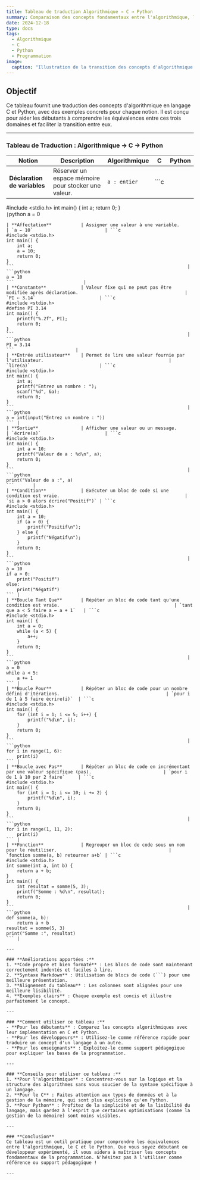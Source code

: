 ```yaml
---
title: Tableau de traduction Algorithmique → C → Python
summary: Comparaison des concepts fondamentaux entre l'algorithmique, le langage C et Python, avec des exemples pratiques.
date: 2024-12-18
type: docs
tags:
  - Algorithmique
  - C
  - Python
  - Programmation
image:
  caption: "Illustration de la transition des concepts d'algorithmique vers C et Python."
---
```


## Objectif

Ce tableau fournit une traduction des concepts d'algorithmique en langage C et Python, avec des exemples concrets pour chaque notion. Il est conçu pour aider les débutants à comprendre les équivalences entre ces trois domaines et faciliter la transition entre eux.

---

### **Tableau de Traduction : Algorithmique → C → Python**

| **Notion**               | **Description**                                                                                      | **Algorithmique**                  | **C**                                                                                       | **Python**                                    |
|--------------------------|----------------------------------------------------------------------------------------------------|------------------------------------|-------------------------------------------------------------------------------------------|-----------------------------------------------|
| **Déclaration de variables** | Réserver un espace mémoire pour stocker une valeur.                                              | `a : entier`                       | ```c
#include <stdio.h>
int main() {
    int a;
    return 0;
}
```                                                                 | ```python
a = 0
```                           |
| **Affectation**           | Assigner une valeur à une variable.                                                                 | `a ← 10`                           | ```c
#include <stdio.h>
int main() {
    int a;
    a = 10;
    return 0;
}
```                                                                 | ```python
a = 10
```                          |
| **Constante**             | Valeur fixe qui ne peut pas être modifiée après déclaration.                                        | `PI ← 3.14`                        | ```c
#include <stdio.h>
#define PI 3.14
int main() {
    printf("%.2f", PI);
    return 0;
}
```                                                                 | ```python
PI = 3.14
```                       |
| **Entrée utilisateur**    | Permet de lire une valeur fournie par l'utilisateur.                                               | `lire(a)`                          | ```c
#include <stdio.h>
int main() {
    int a;
    printf("Entrez un nombre : ");
    scanf("%d", &a);
    return 0;
}
```                                                                 | ```python
a = int(input("Entrez un nombre : "))
``` |
| **Sortie**                | Afficher une valeur ou un message.                                                                 | `écrire(a)`                        | ```c
#include <stdio.h>
int main() {
    int a = 10;
    printf("Valeur de a : %d\n", a);
    return 0;
}
```                                                                 | ```python
print("Valeur de a :", a)
```       |
| **Condition**             | Exécuter un bloc de code si une condition est vraie.                                               | `si a > 0 alors écrire("Positif")` | ```c
#include <stdio.h>
int main() {
    int a = 10;
    if (a > 0) {
        printf("Positif\n");
    } else {
        printf("Négatif\n");
    }
    return 0;
}
```                                                                 | ```python
a = 10
if a > 0:
    print("Positif")
else:
    print("Négatif")
``` |
| **Boucle Tant Que**       | Répéter un bloc de code tant qu'une condition est vraie.                                           | `tant que a < 5 faire a ← a + 1`   | ```c
#include <stdio.h>
int main() {
    int a = 0;
    while (a < 5) {
        a++;
    }
    return 0;
}
```                                                                 | ```python
a = 0
while a < 5:
    a += 1
``` |
| **Boucle Pour**           | Répéter un bloc de code pour un nombre défini d'itérations.                                        | `pour i de 1 à 5 faire écrire(i)`  | ```c
#include <stdio.h>
int main() {
    for (int i = 1; i <= 5; i++) {
        printf("%d\n", i);
    }
    return 0;
}
```                                                                 | ```python
for i in range(1, 6):
    print(i)
``` |
| **Boucle avec Pas**       | Répéter un bloc de code en incrémentant par une valeur spécifique (pas).                           | `pour i de 1 à 10 par 2 faire`     | ```c
#include <stdio.h>
int main() {
    for (int i = 1; i <= 10; i += 2) {
        printf("%d\n", i);
    }
    return 0;
}
```                                                                 | ```python
for i in range(1, 11, 2):
    print(i)
``` |
| **Fonction**              | Regrouper un bloc de code sous un nom pour le réutiliser.                                          | `fonction somme(a, b) retourner a+b` | ```c
#include <stdio.h>
int somme(int a, int b) {
    return a + b;
}
int main() {
    int resultat = somme(5, 3);
    printf("Somme : %d\n", resultat);
    return 0;
}
```                                                                 | ```python
def somme(a, b):
    return a + b
resultat = somme(5, 3)
print("Somme :", resultat)
``` |

---

### **Améliorations apportées :**
1. **Code propre et bien formaté** : Les blocs de code sont maintenant correctement indentés et faciles à lire.
2. **Syntaxe Markdown** : Utilisation de blocs de code (```) pour une meilleure présentation.
3. **Alignement du tableau** : Les colonnes sont alignées pour une meilleure lisibilité.
4. **Exemples clairs** : Chaque exemple est concis et illustre parfaitement le concept.

---

### **Comment utiliser ce tableau :**
- **Pour les débutants** : Comparez les concepts algorithmiques avec leur implémentation en C et Python.
- **Pour les développeurs** : Utilisez-le comme référence rapide pour traduire un concept d'un langage à un autre.
- **Pour les enseignants** : Exploitez-le comme support pédagogique pour expliquer les bases de la programmation.

---

### **Conseils pour utiliser ce tableau :**
1. **Pour l'algorithmique** : Concentrez-vous sur la logique et la structure des algorithmes sans vous soucier de la syntaxe spécifique à un langage.
2. **Pour le C** : Faites attention aux types de données et à la gestion de la mémoire, qui sont plus explicites qu'en Python.
3. **Pour Python** : Profitez de la simplicité et de la lisibilité du langage, mais gardez à l'esprit que certaines optimisations (comme la gestion de la mémoire) sont moins visibles.

---

### **Conclusion**
Ce tableau est un outil pratique pour comprendre les équivalences entre l'algorithmique, le C et le Python. Que vous soyez débutant ou développeur expérimenté, il vous aidera à maîtriser les concepts fondamentaux de la programmation. N'hésitez pas à l'utiliser comme référence ou support pédagogique !

---